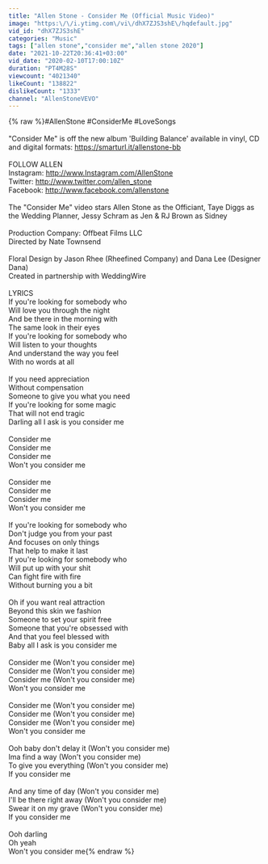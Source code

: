 ```yaml
---
title: "Allen Stone - Consider Me (Official Music Video)"
image: "https:\/\/i.ytimg.com\/vi\/dhX7ZJS3shE\/hqdefault.jpg"
vid_id: "dhX7ZJS3shE"
categories: "Music"
tags: ["allen stone","consider me","allen stone 2020"]
date: "2021-10-22T20:36:41+03:00"
vid_date: "2020-02-10T17:00:10Z"
duration: "PT4M28S"
viewcount: "4021340"
likeCount: "138822"
dislikeCount: "1333"
channel: "AllenStoneVEVO"
---
```

{% raw %}#AllenStone #ConsiderMe #LoveSongs<br /><br />&quot;Consider Me&quot; is off the new album 'Building Balance' available in vinyl, CD and digital formats: <a rel="nofollow" target="blank" href="https://smarturl.it/allenstone-bb">https://smarturl.it/allenstone-bb</a> <br /><br />FOLLOW ALLEN <br />Instagram: <a rel="nofollow" target="blank" href="http://www.Instagram.com/AllenStone">http://www.Instagram.com/AllenStone</a> <br />Twitter: <a rel="nofollow" target="blank" href="http://www.twitter.com/allen_stone">http://www.twitter.com/allen_stone</a> <br />Facebook: <a rel="nofollow" target="blank" href="http://www.facebook.com/allenstone">http://www.facebook.com/allenstone</a> <br /><br />The &quot;Consider Me&quot; video stars Allen Stone as the Officiant, Taye Diggs as the Wedding Planner, Jessy Schram as Jen &amp; RJ Brown as Sidney<br /><br />Production Company: Offbeat Films LLC <br />Directed by Nate Townsend<br /><br />Floral Design by Jason Rhee (Rheefined Company) and Dana Lee (Designer Dana)<br />Created in partnership with WeddingWire<br /><br />LYRICS<br />If you're looking for somebody who<br />Will love you through the night<br />And be there in the morning with<br />The same look in their eyes<br />If you're looking for somebody who<br />Will listen to your thoughts<br />And understand the way you feel<br />With no words at all<br /><br />If you need appreciation<br />Without compensation<br />Someone to give you what you need<br />If you're looking for some magic<br />That will not end tragic<br />Darling all I ask is you consider me<br /><br />Consider me<br />Consider me<br />Consider me<br />Won't you consider me<br /><br />Consider me<br />Consider me<br />Consider me<br />Won't you consider me<br /><br />If you're looking for somebody who<br />Don't judge you from your past<br />And focuses on only things<br />That help to make it last<br />If you're looking for somebody who<br />Will put up with your shit<br />Can fight fire with fire<br />Without burning you a bit<br /><br />Oh if you want real attraction<br />Beyond this skin we fashion<br />Someone to set your spirit free<br />Someone that you're obsessed with<br />And that you feel blessed with<br />Baby all I ask is you consider me<br /><br />Consider me (Won't you consider me)<br />Consider me (Won't you consider me)<br />Consider me (Won't you consider me)<br />Won't you consider me<br /><br />Consider me (Won't you consider me)<br />Consider me (Won't you consider me)<br />Consider me (Won't you consider me)<br />Won't you consider me<br /><br />Ooh baby don't delay it (Won't you consider me)<br />Ima find a way (Won't you consider me)<br />To give you everything (Won't you consider me)<br />If you consider me<br /><br />And any time of day (Won't you consider me)<br />I'll be there right away (Won't you consider me)<br />Swear it on my grave (Won't you consider me)<br />If you consider me<br /><br />Ooh darling<br />Oh yeah<br />Won't you consider me{% endraw %}
